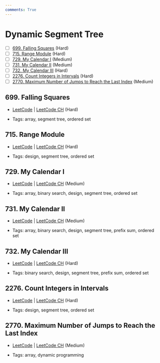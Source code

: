 ```yaml
---
comments: True
---
```


# Dynamic Segment Tree

- [ ] [699. Falling Squares](https://leetcode.cn/problems/falling-squares/) (Hard)
- [ ] [715. Range Module](https://leetcode.cn/problems/range-module/) (Hard)
- [ ] [729. My Calendar I](https://leetcode.cn/problems/my-calendar-i/) (Medium)
- [ ] [731. My Calendar II](https://leetcode.cn/problems/my-calendar-ii/) (Medium)
- [ ] [732. My Calendar III](https://leetcode.cn/problems/my-calendar-iii/) (Hard)
- [ ] [2276. Count Integers in Intervals](https://leetcode.cn/problems/count-integers-in-intervals/) (Hard)
- [ ] [2770. Maximum Number of Jumps to Reach the Last Index](https://leetcode.cn/problems/maximum-number-of-jumps-to-reach-the-last-index/) (Medium)

## 699. Falling Squares

-   [LeetCode](https://leetcode.com/problems/falling-squares/) | [LeetCode CH](https://leetcode.cn/problems/falling-squares/) (Hard)

-   Tags: array, segment tree, ordered set

## 715. Range Module

-   [LeetCode](https://leetcode.com/problems/range-module/) | [LeetCode CH](https://leetcode.cn/problems/range-module/) (Hard)

-   Tags: design, segment tree, ordered set

## 729. My Calendar I

-   [LeetCode](https://leetcode.com/problems/my-calendar-i/) | [LeetCode CH](https://leetcode.cn/problems/my-calendar-i/) (Medium)

-   Tags: array, binary search, design, segment tree, ordered set

## 731. My Calendar II

-   [LeetCode](https://leetcode.com/problems/my-calendar-ii/) | [LeetCode CH](https://leetcode.cn/problems/my-calendar-ii/) (Medium)

-   Tags: array, binary search, design, segment tree, prefix sum, ordered set

## 732. My Calendar III

-   [LeetCode](https://leetcode.com/problems/my-calendar-iii/) | [LeetCode CH](https://leetcode.cn/problems/my-calendar-iii/) (Hard)

-   Tags: binary search, design, segment tree, prefix sum, ordered set

## 2276. Count Integers in Intervals

-   [LeetCode](https://leetcode.com/problems/count-integers-in-intervals/) | [LeetCode CH](https://leetcode.cn/problems/count-integers-in-intervals/) (Hard)

-   Tags: design, segment tree, ordered set

## 2770. Maximum Number of Jumps to Reach the Last Index

-   [LeetCode](https://leetcode.com/problems/maximum-number-of-jumps-to-reach-the-last-index/) | [LeetCode CH](https://leetcode.cn/problems/maximum-number-of-jumps-to-reach-the-last-index/) (Medium)

-   Tags: array, dynamic programming
